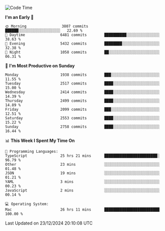 <!--START_SECTION:waka-->
![Code Time](http://img.shields.io/badge/Code%20Time-4%2C664%20hrs%2014%20mins-blue)

**I'm an Early 🐤** 

```text
🌞 Morning                3807 commits        ██████░░░░░░░░░░░░░░░░░░░   22.69 % 
🌆 Daytime                6481 commits        ██████████░░░░░░░░░░░░░░░   38.63 % 
🌃 Evening                5432 commits        ████████░░░░░░░░░░░░░░░░░   32.38 % 
🌙 Night                  1058 commits        ██░░░░░░░░░░░░░░░░░░░░░░░   06.31 % 
```
📅 **I'm Most Productive on Sunday** 

```text
Monday                   1938 commits        ███░░░░░░░░░░░░░░░░░░░░░░   11.55 % 
Tuesday                  2517 commits        ████░░░░░░░░░░░░░░░░░░░░░   15.00 % 
Wednesday                2414 commits        ████░░░░░░░░░░░░░░░░░░░░░   14.39 % 
Thursday                 2499 commits        ████░░░░░░░░░░░░░░░░░░░░░   14.89 % 
Friday                   2099 commits        ███░░░░░░░░░░░░░░░░░░░░░░   12.51 % 
Saturday                 2553 commits        ████░░░░░░░░░░░░░░░░░░░░░   15.22 % 
Sunday                   2758 commits        ████░░░░░░░░░░░░░░░░░░░░░   16.44 % 
```


📊 **This Week I Spent My Time On** 

```text
💬 Programming Languages: 
TypeScript               25 hrs 21 mins      ████████████████████████░   96.79 % 
Other                    23 mins             ░░░░░░░░░░░░░░░░░░░░░░░░░   01.48 % 
JSON                     19 mins             ░░░░░░░░░░░░░░░░░░░░░░░░░   01.21 % 
YAML                     3 mins              ░░░░░░░░░░░░░░░░░░░░░░░░░   00.23 % 
JavaScript               2 mins              ░░░░░░░░░░░░░░░░░░░░░░░░░   00.14 % 

💻 Operating System: 
Mac                      26 hrs 11 mins      █████████████████████████   100.00 % 
```


 Last Updated on 23/12/2024 20:10:08 UTC
<!--END_SECTION:waka-->
